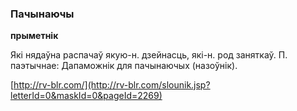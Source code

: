 ### Пачынаючы
**прыметнік**

Які нядаўна распачаў якую-н. дзейнасць, які-н. род заняткаў. П. паэтычнае: Дапаможнік для пачынаючых (назоўнік).

<a rel="author">[http://rv-blr.com/](http://rv-blr.com/slounik.jsp?letterId=0&maskId=0&pageId=2269)</a>
